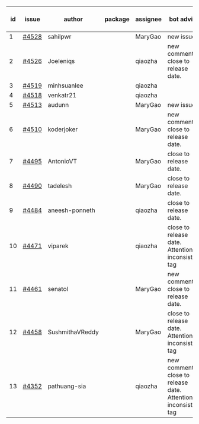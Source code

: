 | id | issue | author | package | assignee | bot advice | created date of issue | target release date | date from target |
| ------ | ------ | ------ | ------ | ------ | ------ | ------ | ------ | :-----: |
| 1 | [#4528](https://github.com/Azure/sdk-release-request/issues/4528) | sahilpwr |  | MaryGao | new issue. | 09-20 | 10-27 |  |
| 2 | [#4526](https://github.com/Azure/sdk-release-request/issues/4526) | Joeleniqs |  | qiaozha | new comment. close to release date.  | 09-13 | 09-22 | 1 |
| 3 | [#4519](https://github.com/Azure/sdk-release-request/issues/4519) | minhsuanlee |  | qiaozha |  | 09-13 | 10-27 |  |
| 4 | [#4518](https://github.com/Azure/sdk-release-request/issues/4518) | venkatr21 |  | qiaozha |  | 09-13 | 10-27 |  |
| 5 | [#4513](https://github.com/Azure/sdk-release-request/issues/4513) | audunn |  | MaryGao | new issue. | 09-08 | 10-27 |  |
| 6 | [#4510](https://github.com/Azure/sdk-release-request/issues/4510) | koderjoker |  | MaryGao | new comment. close to release date.  | 09-07 | 09-22 | 1 |
| 7 | [#4495](https://github.com/Azure/sdk-release-request/issues/4495) | AntonioVT |  | MaryGao | close to release date.  | 09-05 | 09-22 | 1 |
| 8 | [#4490](https://github.com/Azure/sdk-release-request/issues/4490) | tadelesh |  | MaryGao | close to release date.  | 09-05 | 09-22 | 1 |
| 9 | [#4484](https://github.com/Azure/sdk-release-request/issues/4484) | aneesh-ponneth |  | qiaozha | close to release date.  | 08-31 | 09-22 | 1 |
| 10 | [#4471](https://github.com/Azure/sdk-release-request/issues/4471) | viparek |  | qiaozha | close to release date.  Attention to inconsistent tag | 08-29 | 09-22 | 1 |
| 11 | [#4461](https://github.com/Azure/sdk-release-request/issues/4461) | senatol |  | MaryGao | new comment. close to release date.  | 08-23 | 09-22 | 1 |
| 12 | [#4458](https://github.com/Azure/sdk-release-request/issues/4458) | SushmithaVReddy |  | MaryGao | close to release date.  Attention to inconsistent tag | 08-23 | 09-22 | 1 |
| 13 | [#4352](https://github.com/Azure/sdk-release-request/issues/4352) | pathuang-sia |  | qiaozha | new comment. close to release date.  Attention to inconsistent tag | 07-20 | 09-22 | 1 |

